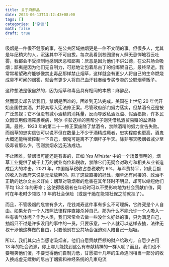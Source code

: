 ```yaml
---
title: 关于麻醉品
date: 2023-06-13T13:12:43+08:00
tags: []
categories: ["杂谈"]
math: false
draft: true
---
```


吸烟是一件很不健康的事，在公共区域抽烟更是一件不文明的事。但很多人，尤其是年纪稍大的人，沉迷其中不可自拔。每次我看到校园里有人肆无忌惮地吞云吐雾，我都会不受控制地感到厌恶和鄙夷：厌恶是因为他们不讲公德，在公共场合吸烟；鄙夷是因为他们无自制力，可悲地让包着尼古丁的纸绑架自己，最终早逝。我常常希望政府能够像禁止毒品那样禁止烟草，这样就会有更少人将自己的生命燃烧成臭不可闻的烟雾，就会有更少人将自己血汗钱奉给专买专卖的公职烟草贩子。

这种想法是很自然的，因为烟草和毒品具有相同的本质：麻醉品。

然而现实却告诉我们，禁烟是困难的，困难到无法完成。美国在上世纪 20 年代开始全国性禁酒，并将其写入宪法修正案。尽管政府部门努力落实，但禁酒令还是被广泛忽视；它不但没有减小酒精的消耗量，反而导致私酒泛滥、假酒猖獗，许多民众因饮用假酒罹患疾病，阿尔·卡彭这样的黑帮分子则凭借私酒贸易赚的盆满钵满。最终，1933 年的第二十一修正案废除了禁酒令，禁除酒精的努力宣告失败。而烟草的忠实信徒可以说不但在数量上不少于酒精成瘾者，忠实程度也更高，酒鬼大概还能稍微控制一下自己，烟鬼可是离不了烟杆子半天。除非哪天吸烟者减少至吸毒者那么少，否则禁烟永远无法成功。

不止困难，禁烟很可能还是有害的，正如 _Yes Minister_ 中的一个场景表明的，烟草工业提供了成千上万的就业岗位和税收，禁除它们无疑会对政府和相关从业者造成巨大的冲击。2021 年，中国烟草税收占总税收的 9%，与军费持平，如此巨额的收入对政府来说是无法放弃的。除了这些直接的好处，烟草还有间接的、政治不正确的达尔文主义好处：烟草对吸烟者的危害在其年轻时不明显，却可以缩短他们平均 13.2 年的寿命；这使得吸烟者在年轻时可以不受影响地为社会贡献价值，同时在年老时少领取 13 年的社会保险（或是干脆在能领社保之前就挂了）。

而且，不管吸烟的危害有多大，花钱减寿这件事有多么不可理解，它终究是个人自由。如果允许一个人按照法律程序直接杀掉自己，那为什么不能允许一个人吸入一些有害气体呢？作为人类，我们常常会去做一些没什么好处的事，只为满足自己，抽烟只不过是许多没用的事中的一员，只要乐意，一个人就可以这样去抽，法律无权干涉他这样做的自由，只要他别在公共场合强迫别人陪自己一起吸。

所以，我们其实应当感谢吸烟者。他们自愿贡献巨额的财产给政府，自愿少占用 13 年的社会资源，你上哪儿能找到这么有奉献精神的一群人呢？而且，我们也不要嘲笑他们傻，不要觉得他们自制力低，甘愿把十几年的生命连同相当一部分的收入换成虚无缥缈的尼古丁烟雾和神经系统的几束电流
